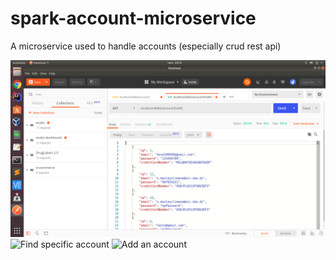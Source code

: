 # spark-account-microservice
A microservice used to handle accounts (especially crud rest api)

![Find all accounts](./find_all_accounts.png)
![Find specific account](https://github.com/mssm199996/spark-account-microservice/find_account_by_id.png)
![Add an account](https://github.com/mssm199996/spark-account-microservice/add_account.png)
